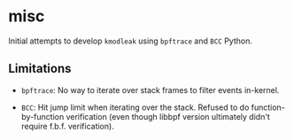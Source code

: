 # misc

Initial attempts to develop `kmodleak` using `bpftrace` and `BCC` Python.

## Limitations

  - `bpftrace`: No way to iterate over stack frames to filter events in-kernel.
  
  - `BCC`: Hit jump limit when iterating over the stack. Refused to do
    function-by-function verification (even though libbpf version ultimately
    didn't require f.b.f. verification).
